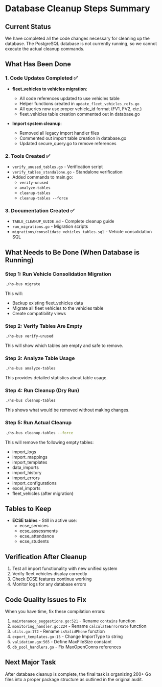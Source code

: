# Database Cleanup Steps Summary

## Current Status
We have completed all the code changes necessary for cleaning up the database. The PostgreSQL database is not currently running, so we cannot execute the actual cleanup commands.

## What Has Been Done

### 1. Code Updates Completed ✅
- **fleet_vehicles to vehicles migration**:
  - All code references updated to use vehicles table
  - Helper functions created in `update_fleet_vehicles_refs.go`
  - All queries now use proper vehicle_id format (FV1, FV2, etc.)
  - fleet_vehicles table creation commented out in database.go

- **Import system cleanup**:
  - Removed all legacy import handler files
  - Commented out import table creation in database.go
  - Updated secure_query.go to remove references

### 2. Tools Created ✅
- `verify_unused_tables.go` - Verification script
- `verify_tables_standalone.go` - Standalone verification
- Added commands to main.go:
  - `verify-unused`
  - `analyze-tables`
  - `cleanup-tables`
  - `cleanup-tables --force`

### 3. Documentation Created ✅
- `TABLE_CLEANUP_GUIDE.md` - Complete cleanup guide
- `run_migrations.go` - Migration scripts
- `migrations/consolidate_vehicles_tables.sql` - Vehicle consolidation SQL

## What Needs to Be Done (When Database is Running)

### Step 1: Run Vehicle Consolidation Migration
```bash
./hs-bus migrate
```
This will:
- Backup existing fleet_vehicles data
- Migrate all fleet vehicles to the vehicles table
- Create compatibility views

### Step 2: Verify Tables Are Empty
```bash
./hs-bus verify-unused
```
This will show which tables are empty and safe to remove.

### Step 3: Analyze Table Usage
```bash
./hs-bus analyze-tables
```
This provides detailed statistics about table usage.

### Step 4: Run Cleanup (Dry Run)
```bash
./hs-bus cleanup-tables
```
This shows what would be removed without making changes.

### Step 5: Run Actual Cleanup
```bash
./hs-bus cleanup-tables --force
```
This will remove the following empty tables:
- import_logs
- import_mappings  
- import_templates
- data_imports
- import_history
- import_errors
- import_configurations
- excel_imports
- fleet_vehicles (after migration)

## Tables to Keep
- **ECSE tables** - Still in active use:
  - ecse_services
  - ecse_assessments
  - ecse_attendance
  - ecse_students

## Verification After Cleanup
1. Test all import functionality with new unified system
2. Verify fleet vehicles display correctly
3. Check ECSE features continue working
4. Monitor logs for any database errors

## Code Quality Issues to Fix
When you have time, fix these compilation errors:
1. `maintenance_suggestions.go:521` - Rename `contains` function
2. `monitoring_handler.go:224` - Rename `calculateErrorRate` function
3. `utils.go:172` - Rename `isValidPhone` function
4. `export_templates.go:15` - Change ImportType to string
5. `validation.go:565` - Define MaxFileSize constant
6. `db_pool_handlers.go` - Fix MaxOpenConns references

## Next Major Task
After database cleanup is complete, the final task is organizing 200+ Go files into a proper package structure as outlined in the original audit.